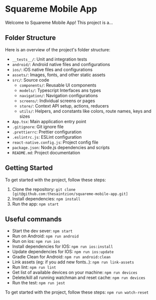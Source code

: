 # Squareme Mobile App

Welcome to Squareme Mobile App! This project is a...

## Folder Structure

Here is an overview of the project's folder structure:

- `__tests__/`: Unit and integration tests
- `android/`: Android native files and configurations
- `ios/`: iOS native files and configurations
- `assets/`: Images, fonts, and other static assets
- `src/`: Source code
  - `components/`: Reusable UI components
  - `models/`: Typescript Interfaces ans types
  - `navigation/`: Navigation configurations
  - `screens/`: Individual screens or pages
  - `store/`: Context API setup, actions, reducers
  - `utils/`: Helpers, and constants  like colors, route names, keys and sizes 
- `App.tsx`: Main application entry point  
- `.gitignore`: Git ignore file
- `.prettierrc`: Prettier configuration
- `.eslintrc.js`: ESLint configuration
- `react-native.config.js`: Project config file
- `package.json`: Node.js dependencies and scripts
- `README.md`: Project documentation

## Getting Started

To get started with the project, follow these steps:

1. Clone the repository: `git clone [git@github.com:thesaintzion/squareme-mobile-app.git]`
2. Install dependencies: `npm install`
3. Run the app: `npm start`


## Useful commands

- Start the dev sever: `npm start`
- Run on Android: `npm run android`
- Run on ios: `npm run ios`
- Install dependencies for IOS: `npm run ios:install`
- Update dependencies for IOS: `npm run ios:update`
- Gradle Clean for Android: `npm run android:clean`
- Link assets (eg: if you add new fonts..): `npm run link-assets`
- Run lint: `npm run lint`
- Get list of available devices on your machine: `npm run devices`
- Delete/kill all running watchman and reset cache:  `npm run devices`
- Run the test: `npm run jest`

To get started with the project, follow these steps: `npm run watch-reset`